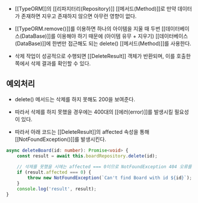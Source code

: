 - [[TypeORM]]의 [[리파지터리(Repository)]] [[메서드(Method)]]로 만약 데이터가 존재하면 지우고 존재하지 않으면 아무런 영향이 없다.

- [[TypeORM.remove()]]를 이용하면 하나의 아이템을 지울 때 두번 [[데이터베이스(DataBase)]]를 이용해야 하기 때문에 (아이템 유무 + 지우기) [[데이터베이스(DataBase)]]에 한번만 접근해도 되는 delete() [[메서드(Method)]]를 사용한다.

- 삭제 작업이 성공적으로 수행되면 [[DeleteResult]] 객체가 반환되며, 이를 호출한 쪽에서 삭제 결과를 확인할 수 있다.


## 예외처리

- delete() 메서드는 삭제를 하지 못해도 200을 보여준다.
- 따라서 삭제를 하지 못했을 경우에는 400대의 [[에러(error)]]를 발생시킬 필요성이 있다.

- 따라서 아래 코드는 [[DeleteResult]]의 affected 속성을 통해 [[NotFoundException()]]를 발생시킨다.

```ts
async deleteBoard(id: number): Promise<void> {  
    const result = await this.boardRepository.delete(id);  
	  
    // 삭제를 못했을 시에는 affected === 0이므로 NotFoundException 404 오류를 반환  
    if (result.affected === 0) {  
        throw new NotFoundException(`Can't find Board with id ${id}`);  
    }  
    console.log('result', result);  
}
```